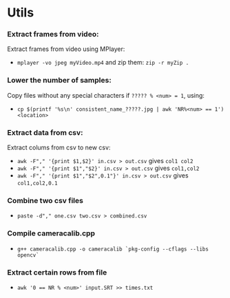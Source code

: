 # Utils

### Extract frames from video:
Extract frames from video using MPlayer:
* `mplayer -vo jpeg myVideo.mp4` and zip them: `zip -r myZip .`

### Lower the number of samples:
Copy files without any special characters if `????? % <num> = 1`, using: 
* `cp $(printf '%s\n' consistent_name_?????.jpg | awk 'NR%<num> == 1') <location>`

### Extract data from csv:
Extract colums from csv to new csv:
* `awk -F"," '{print $1,$2}' in.csv > out.csv` gives `col1 col2`
* `awk -F"," '{print $1","$2}' in.csv > out.csv` gives `col1,col2`
* `awk -F"," '{print $1","$2",0.1"}' in.csv > out.csv` gives `col1,col2,0.1`

### Combine two csv files
* `paste -d"," one.csv two.csv > combined.csv`

### Compile cameracalib.cpp
* ``g++ cameracalib.cpp -o cameracalib `pkg-config --cflags --libs opencv` ``

### Extract certain rows from file
* `awk '0 == NR % <num>' input.SRT >> times.txt`
